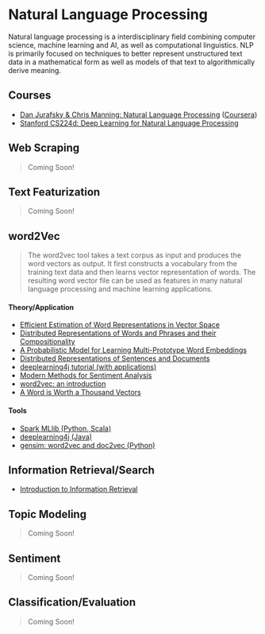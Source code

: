 # Natural Language Processing

Natural language processing is a interdisciplinary field combining computer science, machine learning and AI, as well as computational linguistics.  NLP is primarily focused on techniques to better represent unstructured text data in a mathematical form as well as models of that text to algorithmically derive meaning.

## Courses

* [Dan Jurafsky & Chris Manning: Natural Language Processing](https://www.youtube.com/playlist?list=PL6397E4B26D00A269) ([Coursera](https://class.coursera.org/nlp/lecture))
* [Stanford CS224d: Deep Learning for Natural Language Processing](http://cs224d.stanford.edu/index.html)

## Web Scraping

> Coming Soon!

## Text Featurization

> Coming Soon!

## word2Vec

> The word2vec tool takes a text corpus as input and produces the word vectors as output. It first constructs a vocabulary from the training text data and then learns vector representation of words. The resulting word vector file can be used as features in many natural language processing and machine learning applications.

#### Theory/Application

* [Efficient Estimation of Word Representations in
Vector Space](http://arxiv.org/pdf/1301.3781.pdf)
* [Distributed Representations of Words and Phrases
and their Compositionality](http://papers.nips.cc/paper/5021-distributed-representations-of-words-and-phrases-and-their-compositionality.pdf)
* [A Probabilistic Model for Learning Multi-Prototype Word Embeddings](http://www.aclweb.org/anthology/C14-1016)
* [Distributed Representations of Sentences and Documents](http://arxiv.org/pdf/1405.4053v2.pdf)
* [deeplearning4j tutorial (with applications)](http://deeplearning4j.org/word2vec.html)
* [Modern Methods for Sentiment Analysis](https://districtdatalabs.silvrback.com/modern-methods-for-sentiment-analysis)
* [word2vec: an introduction](http://www.folgertkarsdorp.nl/word2vec-an-introduction/)
* [A Word is Worth a Thousand Vectors](http://multithreaded.stitchfix.com/blog/2015/03/11/word-is-worth-a-thousand-vectors/)

#### Tools

* [Spark MLlib (Python, Scala)](http://spark.apache.org/docs/latest/mllib-feature-extraction.html#word2vec)
* [deeplearning4j (Java)](http://deeplearning4j.org/word2vec.html)
* [gensim: word2vec and doc2vec (Python)](https://radimrehurek.com/gensim/models/word2vec.html)

## Information Retrieval/Search

* [Introduction to Information Retrieval](http://nlp.stanford.edu/IR-book/)

## Topic Modeling

> Coming Soon!

## Sentiment

> Coming Soon!

## Classification/Evaluation

> Coming Soon!
